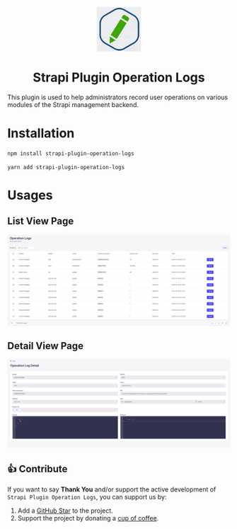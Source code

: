 <p align="center">
     <img src="./docs/operation-log-logo.jpeg" alt="Bootstrap Icons" width="100">
</p>

<h1 align="center">
  Strapi Plugin Operation Logs
</h1>

This plugin is used to help administrators record user operations on various modules of the Strapi management backend.

# Installation

`npm install strapi-plugin-operation-logs`

`yarn add strapi-plugin-operation-logs`



[//]: # (# Configuration)

[//]: # ()
[//]: # (The default depth can be customized via the plugin config. To do so create or edit you plugins.js file.)

[//]: # ()
[//]: # (## Config)

[//]: # ()
[//]: # (standard config add the following config to your config/plugins.js)

[//]: # ()
[//]: # (```)

[//]: # (module.exports = &#40;{ env }&#41; => &#40;{)

[//]: # (  'operation-logs': {)

[//]: # (    enabled: true,)

[//]: # (  },)

[//]: # (}&#41;;)

[//]: # (```)
# Usages

## List View Page

[//]: # (![list.png]&#40;https://github.com/SherlockTong/images/blob/main/strapi/v1.0.1/operation-log-list-view.png&#41;)
![list.png](./docs/operation-log-list-view.png)

## Detail View Page

![detail.png](./docs/operation-log-detail-view.png)


## 👍 Contribute

If you want to say **Thank You** and/or support the active development of `Strapi Plugin Operation Logs`, you can support us by:

1. Add a [GitHub Star](https://github.com/SherlockTong/strapi-plugin-operation-logs/stargazers) to the project.
2. Support the project by donating a [cup of coffee](https://ko-fi.com/sherlocktong).